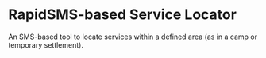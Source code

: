 # RapidSMS-based Service Locator
An SMS-based tool to locate services within a defined area (as in a camp or temporary settlement).
